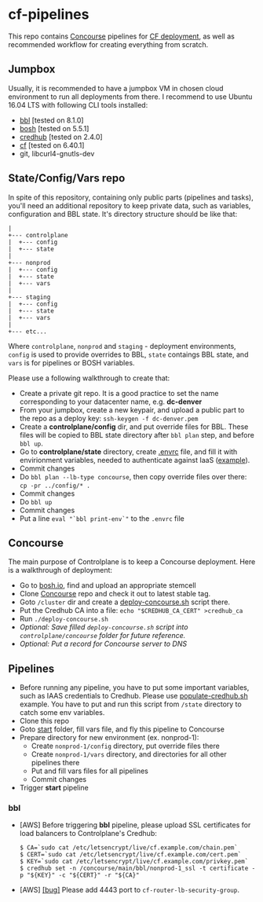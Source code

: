 # cf-pipelines
This repo contains [Concourse](https://concourse-ci.org) pipelines for [CF deployment](https://github.com/cloudfoundry/cf-deployment), as well as recommended workflow for creating everything from scratch.

## Jumpbox
Usually, it is recommended to have a jumpbox VM in chosen cloud environment to run all deployments from there. I recommend to use Ubuntu 16.04 LTS with following CLI tools installed:

- [bbl](https://github.com/cloudfoundry/bosh-bootloader/releases) [tested on 8.1.0]
- [bosh](https://bosh.io/docs/cli-v2-install) [tested on 5.5.1]
- [credhub](https://github.com/cloudfoundry-incubator/credhub-cli/releases) [tested on 2.4.0]
- [cf](https://docs.cloudfoundry.org/cf-cli/install-go-cli.html) [tested on 6.40.1]
- git, libcurl4-gnutls-dev

## State/Config/Vars repo
In spite of this repository, containing only public parts (pipelines and tasks), you'll need an additional repository to keep private data, such as variables, configuration and BBL state. It's directory structure should be like that:

```
|
+--- controlplane
|  +--- config
|  +--- state
| 
+--- nonprod
|  +--- config
|  +--- state
|  +--- vars
|
+--- staging
|  +--- config
|  +--- state
|  +--- vars
|
+--- etc...
```

Where `controlplane`, `nonprod` and `staging` - deployment environments, `config` is used to provide overrides to BBL, `state` contaings BBL state, and `vars` is for pipelines or BOSH variables.

Please use a following walkthrough to create that:

- Create a private git repo. It is a good practice to set the name corresponding to your datacenter name, e.g. **dc-denver** 
- From your jumpbox, create a new keypair, and upload a public part to the repo as a deploy key: `ssh-keygen -f dc-denver.pem`
- Create a **controlplane/config** dir, and put override files for BBL. These files will be copied to BBL state directory after `bbl plan` step, and before `bbl up`.
- Go to **controlplane/state** directory, create [.envrc](https://direnv.net) file, and fill it with envirionment variables, needed to authenticate against IaaS ([example](examples/.envrc-vsphere)).
- Commit changes
- Do `bbl plan --lb-type concourse`, then copy override files over there: `cp -pr ../config/* .`
- Commit changes
- Do `bbl up`
- Commit changes
- Put a line ```eval "`bbl print-env`"``` to the `.envrc` file

## Concourse
The main purpose of Controlplane is to keep a Concourse deployment. Here is a walkthrough of deployment:

- Go to [bosh.io](https://bosh.io/stemcells/), find and upload an appropriate stemcell
- Clone [Concourse](https://github.com/concourse/concourse-bosh-deployment/) repo and check it out to latest stable tag.
- Goto `/cluster` dir and create a [deploy-concourse.sh](examples/deploy-concourse.sh) script there.
- Put the Credhub CA into a file: `echo "$CREDHUB_CA_CERT" >credhub_ca`
- Run `./deploy-concourse.sh`
- *Optional: Save filled `deploy-concourse.sh` script into `controlplane/concourse` folder for future reference.* 
- *Optional: Put a record for Concourse server to DNS* 

## Pipelines

- Before running any pipeline, you have to put some important variables, such as IAAS credentials to Credhub. Please use [populate-credhub.sh](examples/populate-credhub-aws.sh) example. You have to put and run this script from `/state` directory to catch some env variables.
- Clone this repo
- Goto [start](start) folder, fill vars file, and fly this pipeline to Concourse
- Prepare directory for new environment (ex. nonprod-1):
	- Create `nonprod-1/config` directory, put override files there
	- Create `nonprod-1/vars` directory, and directories for all other pipelines there
	- Put and fill vars files for all pipelines
	- Commit changes
- Trigger **start** pipeline

### bbl
- [AWS] Before triggering **bbl** pipeline, please upload SSL certificates for load balancers to Controlplane's Credhub:

	```
	$ CA=`sudo cat /etc/letsencrypt/live/cf.example.com/chain.pem`
	$ CERT=`sudo cat /etc/letsencrypt/live/cf.example.com/cert.pem`
	$ KEY=`sudo cat /etc/letsencrypt/live/cf.example.com/privkey.pem`
	$ credhub set -n /concourse/main/bbl/nonprod-1_ssl -t certificate -p "${KEY}" -c "${CERT}" -r "${CA}"
	```
- [AWS] [[bug]](https://github.com/cloudfoundry/bosh-bootloader/pull/474) Please add 4443 port to `cf-router-lb-security-group`. 